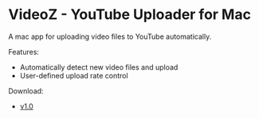 # VideoZ - YouTube Uploader for Mac
A mac app for uploading video files to YouTube automatically.

Features:
- Automatically detect new video files and upload 
- User-defined upload rate control

Download:
- [v1.0](https://raw.githubusercontent.com/Poordeveloper/VideoZ/master/VideoZ-1.0.zip)
